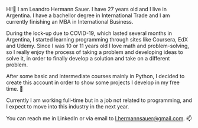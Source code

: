Hi!👋 I am Leandro Hermann Sauer. I have 27 years old and I live in Argentina.
I have a bachellor degree in International Trade and I am currently finishing an MBA in International Business.

During the lock-up due to COVID-19, which lasted several months in Argentina, I started learning programming through sites like Coursera, EdX and Udemy.
Since I was 10 or 11 years old I love math and problem-solving, so I really enjoy the process of taking a problem and developing ideas to solve it, in order to finally develop a solution and take on a different problem.

After some basic and intermediate courses mainly in Python, I decided to create this account in order to show some projects I develop in my free time. 🌱

Currently I am working full-time but in a job not related to programming, and I expect to move into this industry in the next year.

You can reach me in LinkedIn or via email to l.hermannsauer@gmail.com. 📫

<!---
LhermannSauer/LhermannSauer is a ✨ special ✨ repository because its `README.md` (this file) appears on your GitHub profile.
You can click the Preview link to take a look at your changes.
--->
